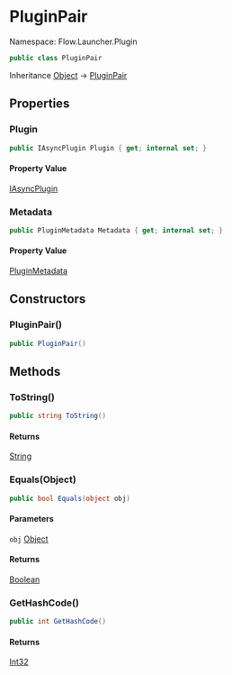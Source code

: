 # PluginPair

Namespace: Flow.Launcher.Plugin



```csharp
public class PluginPair
```

Inheritance [Object](https://docs.microsoft.com/en-us/dotnet/api/system.object) → [PluginPair](./flow.launcher.plugin.pluginpair.md)

## Properties

### **Plugin**



```csharp
public IAsyncPlugin Plugin { get; internal set; }
```

#### Property Value

[IAsyncPlugin](./flow.launcher.plugin.iasyncplugin.md)<br>

### **Metadata**



```csharp
public PluginMetadata Metadata { get; internal set; }
```

#### Property Value

[PluginMetadata](./flow.launcher.plugin.pluginmetadata.md)<br>

## Constructors

### **PluginPair()**



```csharp
public PluginPair()
```

## Methods

### **ToString()**



```csharp
public string ToString()
```

#### Returns

[String](https://docs.microsoft.com/en-us/dotnet/api/system.string)<br>

### **Equals(Object)**



```csharp
public bool Equals(object obj)
```

#### Parameters

`obj` [Object](https://docs.microsoft.com/en-us/dotnet/api/system.object)<br>

#### Returns

[Boolean](https://docs.microsoft.com/en-us/dotnet/api/system.boolean)<br>

### **GetHashCode()**



```csharp
public int GetHashCode()
```

#### Returns

[Int32](https://docs.microsoft.com/en-us/dotnet/api/system.int32)<br>
